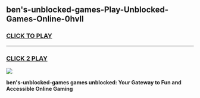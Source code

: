 
## ben's-unblocked-games-Play-Unblocked-Games-Online-0hvll
<h3>
<a href="https://premium76.site?title=ben's-unblocked-games&ref=25A">CLICK TO PLAY</a></h3>
<hr>

<h3>
<a href="https://premium76.site?title=ben's-unblocked-games&ref=25A">CLICK 2 PLAY</a>
  
</h3>

<a href="https://premium76.site?title=ben's-unblocked-games&ref=25A"><img src="https://clearcache.store/games.png"></a>


**ben's-unblocked-games games unblocked: Your Gateway to Fun and Accessible Online Gaming**
